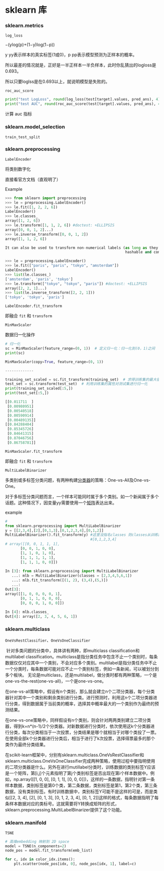 # sklearn 库

### sklearn.metrics

`log_loss`

−(ylog(p)+(1−y)log(1−p))

y yy表示样本的真实标签(1或0)，p pp表示模型预测为正样本的概率。



所以最差的情况就是，正好是一半正样本一半负样本，此时你乱猜出的logloss是0.693。

所以只要loglss是在0.693以上，就说明模型是失败的。



`roc_auc_score`

```python
print("test LogLoss", round(log_loss(test[target].values, pred_ans), 4))
print("test AUC", round(roc_auc_score(test[target].values, pred_ans), 4))
```

计算 auc 指标





### sklearn.model_selection

`train_test_split`







### sklearn.preprocessing

`LabelEncoder`

将类别数字化

直接看官方文档（直观明了）

Example

```python
>>> from sklearn import preprocessing
>>> le = preprocessing.LabelEncoder()
>>> le.fit([1, 2, 2, 6])
LabelEncoder()
>>> le.classes_
array([1, 2, 6])
>>> le.transform([1, 1, 2, 6]) #doctest: +ELLIPSIS
array([0, 0, 1, 2]...)
>>> le.inverse_transform([0, 0, 1, 2])
array([1, 1, 2, 6])

It can also be used to transform non-numerical labels (as long as they are
                                                       hashable and comparable) to numerical labels.

>>> le = preprocessing.LabelEncoder()
>>> le.fit(["paris", "paris", "tokyo", "amsterdam"])
LabelEncoder()
>>> list(le.classes_)
['amsterdam', 'paris', 'tokyo']
>>> le.transform(["tokyo", "tokyo", "paris"]) #doctest: +ELLIPSIS
array([2, 2, 1]...)
>>> list(le.inverse_transform([2, 2, 1]))
['tokyo', 'tokyo', 'paris']
```



`LabelEncoder.fit_transform`

即融合 `fit` 和 `transform`





`MinMaxScaler`

数据归一化操作

```python
# 归一化
sc = MinMaxScaler(feature_range=(0, 1))  # 定义归一化：归一化到(0，1)之间
print(sc)

MinMaxScaler(copy=True, feature_range=(0, 1))

-------------

training_set_scaled = sc.fit_transform(training_set)  # 求得训练集的最大值，最小值这些训练集固有的属性，并在训练集上进行归一化
test_set = sc.transform(test_set)  # 利用训练集的属性对测试集进行归一化
print(training_set_scaled[:5,])
print(test_set[:5,])

[[0.011711  ]
 [0.00980951]
 [0.00540518]
 [0.00590914]
 [0.00489135]]
[[0.84288404]
 [0.85345726]
 [0.84641315]
 [0.87046756]
 [0.86758781]]
```

`MinMaxScaler.fit_transform`

即融合 `fit` 和 `transform`





`MultiLabelBinarizer`

多类别或多标签分类问题，有两种构建[分类器](https://so.csdn.net/so/search?q=分类器&spm=1001.2101.3001.7020)的策略：One-vs-All及One-vs-One。

对于多标签分类问题而言，一个样本可能同时属于多个类别。如一个新闻属于多个话题。这种情况下，因变量yy需要使用一个[矩阵](https://so.csdn.net/so/search?q=矩阵&spm=1001.2101.3001.7020)表达出来。

example

```python
#
from sklearn.preprocessing import MultiLabelBinarizer
y = [[2,3,4],[2],[0,1,3],[0,1,2,3,4],[0,1,2]]
MultiLabelBinarizer().fit_transform(y) #这里没指名classes 则classes从训练数据获取这里为         
                                       #[0,1,2,3,4]
# array([[0, 0, 1, 1, 1],
       [0, 0, 1, 0, 0],
       [1, 1, 0, 1, 0],
       [1, 1, 1, 1, 1],
       [1, 1, 1, 0, 0]])
 
In [3]: from sklearn.preprocessing import MultiLabelBinarizer
   ...: mlb = MultiLabelBinarizer(classes = [2,3,4,5,6,1])
   ...: mlb.fit_transform([(1, 2), (3,4),(5,)])
   ...:
Out[3]:
array([[1, 0, 0, 0, 0, 1],
       [0, 1, 1, 0, 0, 0],
       [0, 0, 0, 1, 0, 0]])
 
In [4]: mlb.classes_
Out[4]: array([2, 3, 4, 5, 6, 1])
```





### sklearn.multiclass

`OneVsRestClassifier`、`OneVsOneClassifier`

​	针对多类问题的分类中，具体讲有两种，即multiclass classification和multilabel classification。multiclass是指分类任务中包含不止一个类别时，每条数据仅仅对应其中一个类别，不会对应多个类别。multilabel是指分类任务中不止一个分类时，每条数据可能对应不止一个类别标签，例如一条新闻，可以被划分到多个板块。
 无论是multiclass，还是multilabel，做分类时都有两种策略，一个是one-vs-the-rest(one-vs-all)，一个是one-vs-one。

​	在one-vs-all策略中，假设有n个类别，那么就会建立n个二项分类器，每个分类器针对其中一个类别和剩余类别进行分类。进行预测时，利用这n个二项分类器进行分类，得到数据属于当前类的概率，选择其中概率最大的一个类别作为最终的预测结果。

​	在one-vs-one策略中，同样假设有n个类别，则会针对两两类别建立二项分类器，得到k=n*(n-1)/2个分类器。对新数据进行分类时，依次使用这k个分类器进行分类，每次分类相当于一次投票，分类结果是哪个就相当于对哪个类投了一票。在使用全部k个分类器进行分类后，相当于进行了k次投票，选择得票最多的那个类作为最终分类结果。

​	在scikit-learn框架中，分别有sklearn.multiclass.OneVsRestClassifier和sklearn.multiclass.OneVsOneClassifier完成两种策略，使用过程中要指明使用的二项分类器是什么。另外在进行mutillabel分类时，训练数据的类别标签Y应该是一个矩阵，第[i,j]个元素指明了第j个类别标签是否出现在第i个样本数据中。例如，np.array([[1, 0, 0], [0, 1, 1], [0, 0, 0]])，这样的一条数据，指明针对第一条样本数据，类别标签是第0个类，第二条数据，类别标签是第1，第2个类，第三条数据，没有类别标签。有时训练数据中，类别标签Y可能不是这样的可是，而是类似[[2, 3, 4], [2], [0, 1, 3], [0, 1, 2, 3, 4], [0, 1, 2]]这样的格式，每条数据指明了每条样本数据对应的类标号。这就需要将Y转换成矩阵的形式，sklearn.preprocessing.MultiLabelBinarizer提供了这个功能。







### sklearn.manifold

`TSNE`

```python
# 高维embedding 映射到 2D space
model = TSNE(n_components=2)
node_pos = model.fit_transform(emb_list)

for c, idx in color_idx.items():
    plt.scatter(node_pos[idx, 0], node_pos[idx, 1], label=c)
```





